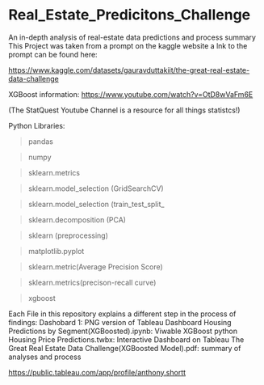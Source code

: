 # Real_Estate_Predicitons_Challenge
An in-depth analysis of real-estate data predictions and process summary
This Project was taken from a prompt on the kaggle website a lnk to the prompt can be found here:

https://www.kaggle.com/datasets/gauravduttakiit/the-great-real-estate-data-challenge

XGBoost information:
https://www.youtube.com/watch?v=OtD8wVaFm6E

(The StatQuest Youtube Channel is a resource for all things statistcs!)

Python Libraries:
> pandas

> numpy
 

> sklearn.metrics

> sklearn.model_selection (GridSearchCV)

> sklearn.model_selection (train_test_split_

> sklearn.decomposition (PCA)

> sklearn (preprocessing)

> matplotlib.pyplot

> sklearn.metric(Average Precision Score)

> sklearn.metrics(precison-recall curve)

> xgboost
 
Each File in this repository explains a different step in the process of findings:
Dashobard 1: PNG version of Tableau Dashboard
Housing Predictions by Segment(XGBoosted).ipynb: Viwable XGBoost python 
Housing Price Predictions.twbx: Interactive Dashboard on Tableau
The Great Real Estate Data Challenge(XGBoosted Model).pdf: summary of analyses and process

https://public.tableau.com/app/profile/anthony.shortt




